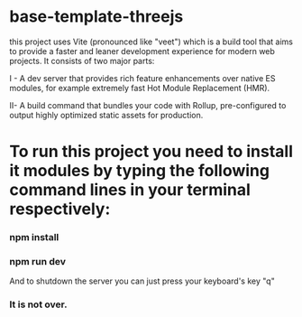 # base-template-threejs

this project uses Vite (pronounced like "veet") which is a build tool that aims to provide a faster and leaner development experience for modern web projects. It consists of two major parts:

I - A dev server that provides rich feature enhancements over native ES modules, for example extremely fast Hot Module Replacement (HMR).

II- A build command that bundles your code with Rollup, pre-configured to output highly optimized static assets for production. 

# To run this project you need to install it modules by typing the following command lines in your terminal respectively:

###    npm install

###    npm run dev

And to shutdown the server you can just press your keyboard's key "q" 


### It is not over.
